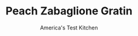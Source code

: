 ---
layout: ../../layouts/MarkdownPostLayout.astro
title: Peach Zabaglione Gratin
author: America's Test Kitchen
pubDate: 2023-03-15
description: "Sometimes even perfect peaches deserve a little dressing up."
image_url: https://res.cloudinary.com/hksqkdlah/image/upload/ar_1:1,c_fill,dpr_2.0,f_auto,fl_lossy.progressive.strip_profile,g_faces:auto,q_auto:low,w_344/SFS_PeachZabaglioneGratin_0136_rysbnm
tags: ["Desserts or Baked Goods","Fruit","Fruit Desserts"]
calories: 919
protein: 2
carbohydrates: 28
fats: 
fiber: 1
ingredients: ["1½ pounds, ripe peaches, halved, pitted, and cut into ¾-inch wedges","½ cup (3½ ounces), sugar","¼ cup, sweet Marsala","1 teaspoon, vanilla extract","¼ teaspoon, table salt","4 , large egg yolks"]
serves: 6
time: "1 hour 20 minutes"
instructions: ["Gently toss peaches, sugar, Marsala, vanilla, and salt together in bowl. Let sit for 30 minutes, stirring occasionally. Set colander in medium bowl. Transfer peach mixture to colander and let drain for 2 minutes; reserve accumulated peach liquid.","Remove colander from bowl and whisk egg yolks into accumulated peach liquid. Set bowl with egg yolk mixture over large saucepan with 1 inch of barely simmering water (water should not touch bottom of bowl).","Cook, whisking constantly, until zabaglione is thickened to point where ribbons sit on top of mixture when drizzled from whisk and mixture registers 165 to 170 degrees, 10 to 15 minutes for metal bowl or about 20 minutes for glass bowl.","Arrange peaches in single layer in shallow 1½-quart gratin dish. Spoon zabaglione over peaches to cover completely.","FOR A BROILER: Adjust oven rack 6 inches from broiler element and heat broiler. Broil until top is well browned, 30 to 60 seconds.","FOR A BLOWTORCH: Ignite torch and continuously sweep flame above zabaglione until well browned, about 2 minutes.","Serve immediately."]
nutrition: ["233 mg Potassium","67 mg Phosphorus","22 mg Calcium","11 mg Magnesium","102 mg Sodium","3 g Fat","1 g Monounsaturated","7 mg Vitamin C","122 mg Cholesterol","1 g Saturated","1 g Fiber","21 µg Folate (food)","26 g Sugars","3 µg Vitamin K","110 g Water","28 g Carbs","21 µg Folate equivalent (total)","2 g Protein","1 mg Vitamin E","61 µg Vitamin A","153 kcal Energy","16 g Sugars, added","919 calories"]
notes: "For the best results, use in-season, ripe peaches here. A ripe peach will be fragrant and yield slightly when pressed with your thumb. We like to use freestone peaches, if theyre available, because theyre easier to prepare. Dont use cooking Marsala in this recipe—use a drinking-quality Marsala instead. Other sweet wines such as moscato and port can be substituted for the Marsala, if desired. Note that depending on the type of bowl you use, the timing of the zabaglione will vary by several minutes. The finished zabaglione should have the texture of soft whipped cream."
---
